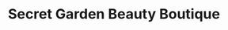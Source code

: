 ---
title: "Secret Garden Beauty Boutique"
url: /exeter/secret-garden-beauty-boutique/
shop: beauty
---